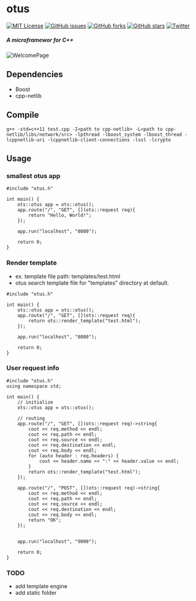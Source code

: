 # otus
[![MIT License](http://img.shields.io/badge/license-MIT-blue.svg?style=flat)](LICENSE) [![GitHub issues](https://img.shields.io/github/issues/nocotan/otus.svg)](https://github.com/nocotan/otus/issues) [![GitHub forks](https://img.shields.io/github/forks/nocotan/otus.svg)](https://github.com/nocotan/otus/network) [![GitHub stars](https://img.shields.io/github/stars/nocotan/otus.svg)](https://github.com/nocotan/otus/stargazers) [![Twitter](https://img.shields.io/twitter/url/https/github.com/nocotan/otus.svg?style=social)](https://twitter.com/intent/tweet?text=Wow:&url=%5Bobject%20Object%5D)  

##### A microframewor for C++

![WelcomePage](https://github.com/nocotan/otus/blob/master/images/Screenshot%202016-11-09%20at%2010.35.22.png)

## Dependencies
- Boost
- cpp-netlib

## Compile

```
g++ -std=c++11 test.cpp -I<path to cpp-netlib> -L<path to cpp-netlib/libs/network/src> -lpthread -lboost_system -lboost_thread -lcppnetlib-uri -lcppnetlib-client-connections -lssl -lcrypto
```

## Usage

### smallest otus app

```
#include "otus.h"

int main() {
    ots::otus app = ots::otus();
    app.route("/", "GET", [](ots::request req){
        return "Hello, World!";
    });

    app.run("localhost", "8080");

    return 0;
}
```

### Render template

- ex. template file path: templates/test.html
- otus search template file for "templates" directory at default.

```
#include "otus.h"

int main() {
    ots::otus app = ots::otus();
    app.route("/", "GET", [](ots::request req){
        return ots::render_template("test.html");
    });

    app.run("localhost", "8080");

    return 0;
}
```

### User request info

```
#include "otus.h"
using namespace std;

int main() {
    // initialize
    ots::otus app = ots::otus();
    
    // routing
    app.route("/", "GET", [](ots::request req)->string{
        cout << req.method << endl;
        cout << req.path << endl;
        cout << req.source << endl;
        cout << req.destination << endl;
        cout << req.body << endl;
        for (auto header : req.headers) {
            cout << header.name << ":" << header.value << endl;
        }
        return ots::render_template("test.html");
    });

    app.route("/", "POST", [](ots::request req)->string{
        cout << req.method << endl;
        cout << req.path << endl;
        cout << req.source << endl;
        cout << req.destination << endl;
        cout << req.body << endl;
        return "OK";
    });


    app.run("localhost", "9000");

    return 0;
}
```

### TODO
- add template engine
- add static folder
